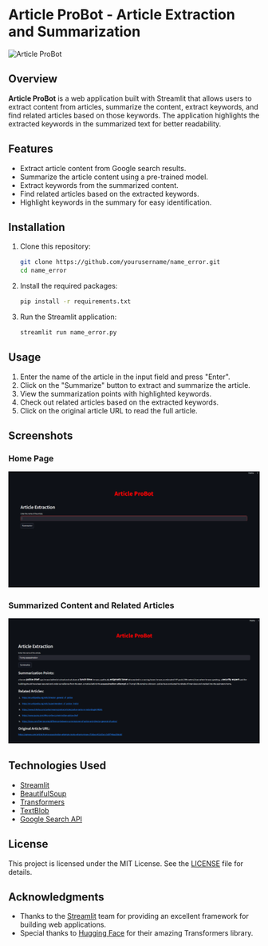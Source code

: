 # Article ProBot - Article Extraction and Summarization

![Article ProBot](images/name_error_logo.png)

## Overview

**Article ProBot** is a web application built with Streamlit that allows users to extract content from articles, summarize the content, extract keywords, and find related articles based on those keywords. The application highlights the extracted keywords in the summarized text for better readability.

## Features

- Extract article content from Google search results.
- Summarize the article content using a pre-trained model.
- Extract keywords from the summarized content.
- Find related articles based on the extracted keywords.
- Highlight keywords in the summary for easy identification.

## Installation

1. Clone this repository:
    ```bash
    git clone https://github.com/yourusername/name_error.git
    cd name_error
    ```

2. Install the required packages:
    ```bash
    pip install -r requirements.txt
    ```

3. Run the Streamlit application:
    ```bash
    streamlit run name_error.py
    ```

## Usage

1. Enter the name of the article in the input field and press "Enter".
2. Click on the "Summarize" button to extract and summarize the article.
3. View the summarization points with highlighted keywords.
4. Check out related articles based on the extracted keywords.
5. Click on the original article URL to read the full article.

## Screenshots

### Home Page
![Home Page](output_1.png)

### Summarized Content and Related Articles
![Summarized Content](output_2.png)

## Technologies Used

- [Streamlit](https://streamlit.io/)
- [BeautifulSoup](https://www.crummy.com/software/BeautifulSoup/)
- [Transformers](https://huggingface.co/transformers/)
- [TextBlob](https://textblob.readthedocs.io/en/dev/)
- [Google Search API](https://pypi.org/project/googlesearch-python/)

## License

This project is licensed under the MIT License. See the [LICENSE](LICENSE) file for details.

## Acknowledgments

- Thanks to the [Streamlit](https://streamlit.io/) team for providing an excellent framework for building web applications.
- Special thanks to [Hugging Face](https://huggingface.co/) for their amazing Transformers library.

